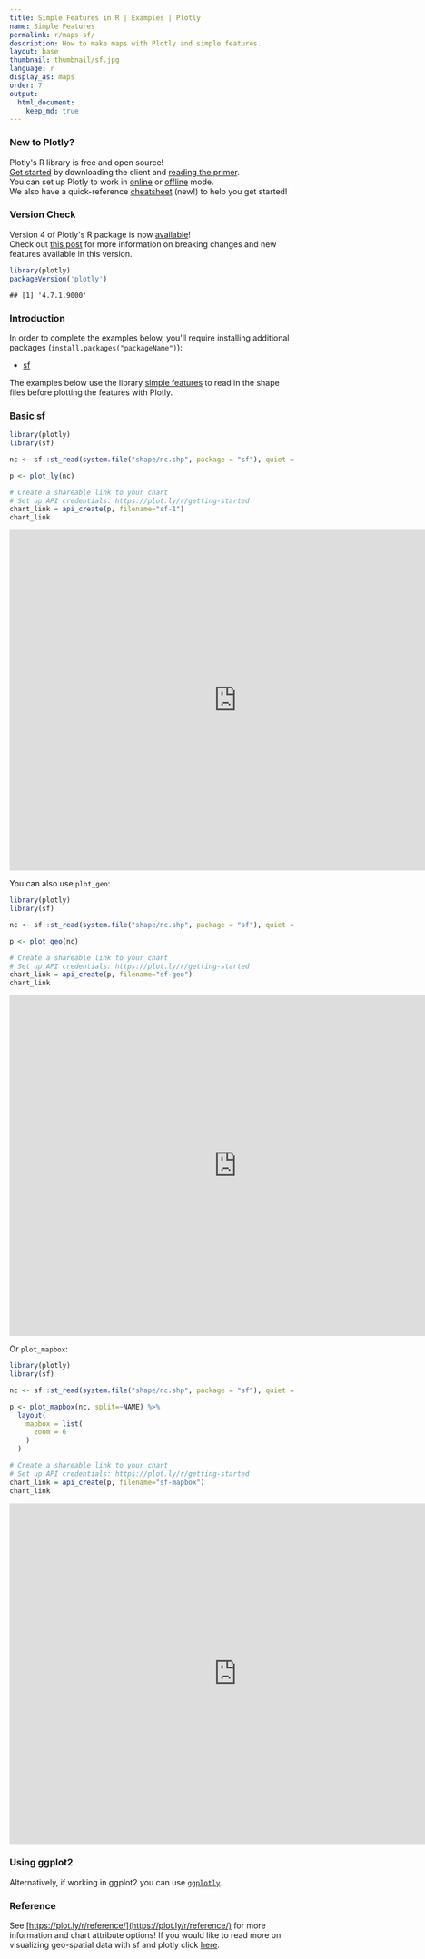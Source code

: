 ```yaml
---
title: Simple Features in R | Examples | Plotly
name: Simple Features
permalink: r/maps-sf/
description: How to make maps with Plotly and simple features.
layout: base
thumbnail: thumbnail/sf.jpg
language: r
display_as: maps
order: 7
output:
  html_document:
    keep_md: true
---
```




### New to Plotly?

Plotly's R library is free and open source!<br>
[Get started](https://plot.ly/r/getting-started/) by downloading the client and [reading the primer](https://plot.ly/r/getting-started/).<br>
You can set up Plotly to work in [online](https://plot.ly/r/getting-started/#hosting-graphs-in-your-online-plotly-account) or [offline](https://plot.ly/r/offline/) mode.<br>
We also have a quick-reference [cheatsheet](https://images.plot.ly/plotly-documentation/images/r_cheat_sheet.pdf) (new!) to help you get started!

### Version Check

Version 4 of Plotly's R package is now [available](https://plot.ly/r/getting-started/#installation)!<br>
Check out [this post](http://moderndata.plot.ly/upgrading-to-plotly-4-0-and-above/) for more information on breaking changes and new features available in this version.


```r
library(plotly)
packageVersion('plotly')
```

```
## [1] '4.7.1.9000'
```

### Introduction

In order to complete the examples below, you'll require installing additional packages (`install.packages("packageName")`):
- [sf](https://github.com/r-spatial/sf)

The examples below use the library [simple features](https://r-spatial.github.io/sf/) to read in the shape files before plotting the features with Plotly.

### Basic sf 


```r
library(plotly)
library(sf)

nc <- sf::st_read(system.file("shape/nc.shp", package = "sf"), quiet = TRUE)

p <- plot_ly(nc)

# Create a shareable link to your chart
# Set up API credentials: https://plot.ly/r/getting-started
chart_link = api_create(p, filename="sf-1")
chart_link
```

<iframe src="https://plot.ly/~RPlotBot/5439.embed" width="800" height="600" id="igraph" scrolling="no" seamless="seamless" frameBorder="0"> </iframe>

You can also use `plot_geo`:


```r
library(plotly)
library(sf)

nc <- sf::st_read(system.file("shape/nc.shp", package = "sf"), quiet = TRUE)

p <- plot_geo(nc)

# Create a shareable link to your chart
# Set up API credentials: https://plot.ly/r/getting-started
chart_link = api_create(p, filename="sf-geo")
chart_link
```

<iframe src="https://plot.ly/~RPlotBot/5441.embed" width="800" height="600" id="igraph" scrolling="no" seamless="seamless" frameBorder="0"> </iframe>

Or `plot_mapbox`:


```r
library(plotly)
library(sf)

nc <- sf::st_read(system.file("shape/nc.shp", package = "sf"), quiet = TRUE)

p <- plot_mapbox(nc, split=~NAME) %>%
  layout(
    mapbox = list(
      zoom = 6
    )
  )

# Create a shareable link to your chart
# Set up API credentials: https://plot.ly/r/getting-started
chart_link = api_create(p, filename="sf-mapbox")
chart_link
```

<iframe src="https://plot.ly/~RPlotBot/5443.embed" width="800" height="600" id="igraph" scrolling="no" seamless="seamless" frameBorder="0"> </iframe>

### Using ggplot2

Alternatively, if working in ggplot2 you can use [`ggplotly`](https://plot.ly/ggplot2/maps-sf/).

### Reference

See [https://plot.ly/r/reference/](https://plot.ly/r/reference/) for more information and chart attribute options! If you would like to read more on visualizing geo-spatial data with sf and plotly click [here](https://blog.cpsievert.me/2018/03/30/visualizing-geo-spatial-data-with-sf-and-plotly/).

